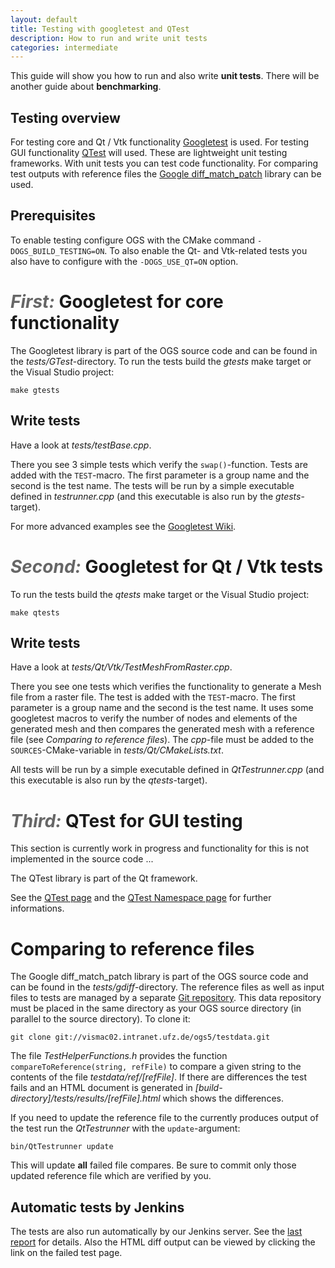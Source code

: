 ```yaml
---
layout: default
title: Testing with googletest and QTest
description: How to run and write unit tests
categories: intermediate
---
```


<p class="intro">This guide will show you how to run and also write <strong>unit tests</strong>. There will be another guide about <strong>benchmarking</strong>.</p>

## Testing overview ##

For testing core and Qt / Vtk functionality [Googletest][gtest] is used. For testing GUI functionality [QTest][qtest] will used. These are lightweight unit testing frameworks. With unit tests you can test code functionality. For comparing test outputs with reference files the [Google diff_match_patch][gdiff] library can be used.

## Prerequisites ##

To enable testing configure OGS with the CMake command `-DOGS_BUILD_TESTING=ON`. To also enable the Qt- and Vtk-related tests you also have to configure with the `-DOGS_USE_QT=ON` option.

# <span style="font-style: oblique; color: #666666;">First:</span> Googletest for core functionality #

The Googletest library is part of the OGS source code and can be found in the *tests/GTest*-directory. To run the tests build the *gtests* make target or the Visual Studio project:

    make gtests

## Write tests ##

Have a look at *tests/testBase.cpp*.

There you see 3 simple tests which verify the `swap()`-function. Tests are added with the `TEST`-macro. The first parameter is a group name and the second is the test name. The tests will be run by a simple executable defined in *testrunner.cpp* (and this executable is also run by the *gtests*-target).

For more advanced examples see the [Googletest Wiki][gtest_wiki].

# <span style="font-style: oblique; color: #666666;">Second:</span> Googletest for Qt / Vtk tests #

To run the tests build the *qtests* make target or the Visual Studio project:

    make qtests

## Write tests ##

Have a look at *tests/Qt/Vtk/TestMeshFromRaster.cpp*.

There you see one tests which verifies the functionality to generate a Mesh file from a raster file. The test is added with the `TEST`-macro. The first parameter is a group name and the second is the test name. It uses some googletest macros to verify the number of nodes and elements of the generated mesh and then compares the generated mesh with a reference file (see *Comparing to reference files*). The *cpp*-file must be added to the `SOURCES`-CMake-variable in *tests/Qt/CMakeLists.txt*.

All tests will be run by a simple executable defined in *QtTestrunner.cpp* (and this executable is also run by the *qtests*-target).

# <span style="font-style: oblique; color: #666666;">Third:</span> QTest for GUI testing #

This section is currently work in progress and functionality for this is not implemented in the source code ...

The QTest library is part of the Qt framework.

See the [QTest page][qtest] and the [QTest Namespace page][qtest_ns] for further informations.

# Comparing to reference files #

The Google diff_match_patch library is part of the OGS source code and can be found in the *tests/gdiff*-directory. The reference files as well as input files to tests are managed by a separate [Git repository][testdata]. This data repository must be placed in the same directory as your OGS source directory (in parallel to the source directory). To clone it:

    git clone git://vismac02.intranet.ufz.de/ogs5/testdata.git


The file *TestHelperFunctions.h* provides the function `compareToReference(string, refFile)` to compare a given string to the contents of the file *testdata/ref/\[refFile\]*. If there are differences the test fails and an HTML document is generated in *\[build-directory\]/tests/results/\[refFile\].html* which shows the differences.

If you need to update the reference file to the currently produces output of the test run the *QtTestrunner* with the `update`-argument:

    bin/QtTestrunner update

This will update **all** failed file compares. Be sure to commit only those updated reference file which are verified by you.

## Automatic tests by Jenkins ##

The tests are also run automatically by our Jenkins server. See the [last report][last_tests] for details. Also the HTML diff output can be viewed by clicking the link on the failed test page.


[gtest]: http://code.google.com/p/googletest/wiki/GoogleTestPrimer

[gtest_wiki]: http://code.google.com/p/googletest/w/list

[gdiff]: http://code.google.com/p/google-diff-match-patch/

[qtest]: http://doc.qt.nokia.com/4.7/qtestlib-manual.html

[qtest_ns]: http://doc.qt.nokia.com/4.7/qtest.html

[last_tests]: http://ogsbuild.leipzig.ufz.de/job/Git_FF_Gui_Linux/lastCompletedBuild/testReport/

[testdata]: http://vismac02.intranet.ufz.de:8080/ogs5/testdata